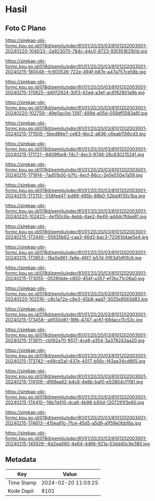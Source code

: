 # Hasil

## Foto C Plano

https://sirekap-obj-formc.kpu.go.id/018d/pemilu/pdpr/81/01/20/20/03/8101202003001-20240220-104033--2a923070-784c-44c0-8723-93f351631b1d.jpg

https://sirekap-obj-formc.kpu.go.id/018d/pemilu/pdpr/81/01/20/20/03/8101202003001-20240215-180048--fc900526-722e-494f-b87e-a47a757ce58b.jpg

https://sirekap-obj-formc.kpu.go.id/018d/pemilu/pdpr/81/01/20/20/03/8101202003001-20240215-170825--b6012924-30f3-42ed-a3ef-ac6f82901a9b.jpg

https://sirekap-obj-formc.kpu.go.id/018d/pemilu/pdpr/81/01/20/20/03/8101202003001-20240220-102759--49e0ac0d-1397-499d-a05d-058df5583a6f.jpg

https://sirekap-obj-formc.kpu.go.id/018d/pemilu/pdpr/81/01/20/20/03/8101202003001-20240215-171505--5bed86e7-ce83-4bc2-a836-c6eab1156cd3.jpg

https://sirekap-obj-formc.kpu.go.id/018d/pemilu/pdpr/81/01/20/20/03/8101202003001-20240215-171721--8409fbe8-74c7-4ec3-9748-28c830215241.jpg

https://sirekap-obj-formc.kpu.go.id/018d/pemilu/pdpr/81/01/20/20/03/8101202003001-20240215-171914--7ad51b00-b7fc-4ecf-86cc-2e0e550e7a59.jpg

https://sirekap-obj-formc.kpu.go.id/018d/pemilu/pdpr/81/01/20/20/03/8101202003001-20240215-172113--558fed47-bd69-495b-88b0-52bd4f30c1ba.jpg

https://sirekap-obj-formc.kpu.go.id/018d/pemilu/pdpr/81/01/20/20/03/8101202003001-20240220-102423--4e150c8a-4ebb-4ae2-9e49-ad4dc1fdae81.jpg

https://sirekap-obj-formc.kpu.go.id/018d/pemilu/pdpr/81/01/20/20/03/8101202003001-20240215-172440--55635b62-caa3-46d3-bac3-72061d4ae5e4.jpg

https://sirekap-obj-formc.kpu.go.id/018d/pemilu/pdpr/81/01/20/20/03/8101202003001-20240215-172853--18a0e861-7e6e-46f7-b57d-5f63d1df0fc6.jpg

https://sirekap-obj-formc.kpu.go.id/018d/pemilu/pdpr/81/01/20/20/03/8101202003001-20240215-173055--0528fdde-c850-454f-a357-ef2bc71c06a0.jpg

https://sirekap-obj-formc.kpu.go.id/018d/pemilu/pdpr/81/01/20/20/03/8101202003001-20240220-102516--c8c1a72e-c8e3-45b8-aad7-3025e8563d83.jpg

https://sirekap-obj-formc.kpu.go.id/018d/pemilu/pdpr/81/01/20/20/03/8101202003001-20240215-173458--a9550d81-18fb-4747-ac61-69dacc11c53c.jpg

https://sirekap-obj-formc.kpu.go.id/018d/pemilu/pdpr/81/01/20/20/03/8101202003001-20240215-173611--cb192a70-9517-4ce8-a354-3a378242aa20.jpg

https://sirekap-obj-formc.kpu.go.id/018d/pemilu/pdpr/81/01/20/20/03/8101202003001-20240215-173742--e49cd2a1-437e-4017-b56c-f43ae34cd865.jpg

https://sirekap-obj-formc.kpu.go.id/018d/pemilu/pdpr/81/01/20/20/03/8101202003001-20240215-174109--df69aa62-b4c8-4e8b-baf0-e53804cf1181.jpg

https://sirekap-obj-formc.kpu.go.id/018d/pemilu/pdpr/81/01/20/20/03/8101202003001-20240215-174410--19b7d410-dca9-4b98-b50d-1207291f3e60.jpg

https://sirekap-obj-formc.kpu.go.id/018d/pemilu/pdpr/81/01/20/20/03/8101202003001-20240215-174613--415ea91c-7fce-45d5-a5d9-a1f59e0bbf8a.jpg

https://sirekap-obj-formc.kpu.go.id/018d/pemilu/pdpr/81/01/20/20/03/8101202003001-20240215-145929--6d2ea060-4e64-4d66-921a-53dd40c9e380.jpg


## Metadata

| Key        | Value               |
| ---------- | ------------------- |
| Time Stamp | 2024-02-20 11:03:25 |
| Kode Dapil | 8101                |



